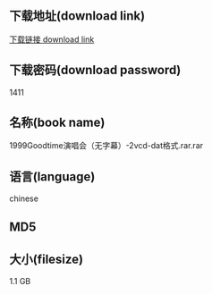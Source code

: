 ## 下载地址(download link)
[下载链接 download link](https://voluble-croquembouche-d321dc.netlify.app/?s=1999Goodtime%E6%BC%94%E5%94%B1%E4%BC%9A%EF%BC%88%E6%97%A0%E5%AD%97%E5%B9%95%EF%BC%89-2vcd-dat%E6%A0%BC%E5%BC%8F.rar)

## 下载密码(download password)
1411

## 名称(book name)
1999Goodtime演唱会（无字幕）-2vcd-dat格式.rar.rar

## 语言(language)
chinese

## MD5


## 大小(filesize)
1.1 GB
